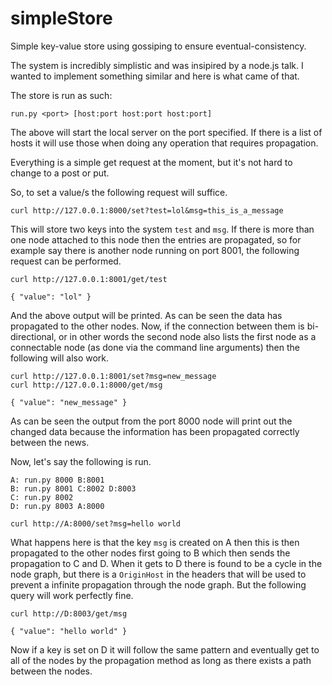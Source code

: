 simpleStore
===========

Simple key-value store using gossiping to ensure eventual-consistency.

The system is incredibly simplistic and was insipired by a node.js talk. I wanted to implement something similar and here is what came of that.

The store is run as such:

    run.py <port> [host:port host:port host:port]

The above will start the local server on the port specified. If there is a list of hosts it will use those when doing any operation that requires
propagation. 

Everything is a simple get request at the moment, but it's not hard to change to a post or put.

So, to set a value/s the following request will suffice.

    curl http://127.0.0.1:8000/set?test=lol&msg=this_is_a_message

This will store two keys into the system `test` and `msg`. If there is more than one node attached to this node then the entries are propagated,
so for example say there is another node running on port 8001, the following request can be performed.

    curl http://127.0.0.1:8001/get/test

    { "value": "lol" }

And the above output will be printed. As can be seen the data has propagated to the other nodes. Now, if the connection between them is bi-directional, or in
other words the second node also lists the first node as a connectable node (as done via the command line arguments) then the following will also work.

    curl http://127.0.0.1:8001/set?msg=new_message
    curl http://127.0.0.1:8000/get/msg

    { "value": "new_message" }

As can be seen the output from the port 8000 node will print out the changed data because the information has been propagated correctly between the news.

Now, let's say the following is run.

    A: run.py 8000 B:8001
    B: run.py 8001 C:8002 D:8003
    C: run.py 8002
    D: run.py 8003 A:8000

    curl http://A:8000/set?msg=hello world

What happens here is that the key `msg` is created on A then this is then propagated to the other nodes first going to B which then sends the propagation to
C and D. When it gets to D there is found to be a cycle in the node graph, but there is a `OriginHost` in the headers that will be used to prevent a 
infinite propagation through the node graph. But the following query will work perfectly fine.

    curl http://D:8003/get/msg

    { "value": "hello world" }


Now if a key is set on D it will follow the same pattern and eventually get to all of the nodes by the propagation method as long as there exists a path between the nodes.

